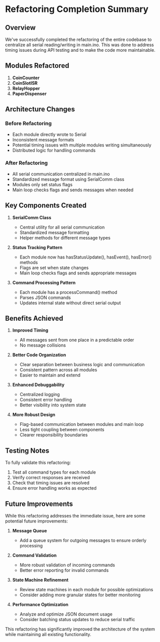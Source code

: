 # Refactoring Completion Summary

## Overview

We've successfully completed the refactoring of the entire codebase to centralize all serial reading/writing in main.ino. This was done to address timing issues during API testing and to make the code more maintainable.

## Modules Refactored

1. **CoinCounter**
2. **CoinSlotISR**
3. **RelayHopper**
4. **PaperDispenser**

## Architecture Changes

### Before Refactoring

- Each module directly wrote to Serial
- Inconsistent message formats
- Potential timing issues with multiple modules writing simultaneously
- Distributed logic for handling commands

### After Refactoring

- All serial communication centralized in main.ino
- Standardized message format using SerialComm class
- Modules only set status flags
- Main loop checks flags and sends messages when needed

## Key Components Created

1. **SerialComm Class**

   - Central utility for all serial communication
   - Standardized message formatting
   - Helper methods for different message types

2. **Status Tracking Pattern**

   - Each module now has hasStatusUpdate(), hasEvent(), hasError() methods
   - Flags are set when state changes
   - Main loop checks flags and sends appropriate messages

3. **Command Processing Pattern**
   - Each module has a processCommand() method
   - Parses JSON commands
   - Updates internal state without direct serial output

## Benefits Achieved

1. **Improved Timing**

   - All messages sent from one place in a predictable order
   - No message collisions

2. **Better Code Organization**

   - Clear separation between business logic and communication
   - Consistent pattern across all modules
   - Easier to maintain and extend

3. **Enhanced Debuggability**

   - Centralized logging
   - Consistent error handling
   - Better visibility into system state

4. **More Robust Design**
   - Flag-based communication between modules and main loop
   - Less tight coupling between components
   - Clearer responsibility boundaries

## Testing Notes

To fully validate this refactoring:

1. Test all command types for each module
2. Verify correct responses are received
3. Check that timing issues are resolved
4. Ensure error handling works as expected

## Future Improvements

While this refactoring addresses the immediate issue, here are some potential future improvements:

1. **Message Queue**

   - Add a queue system for outgoing messages to ensure orderly processing

2. **Command Validation**

   - More robust validation of incoming commands
   - Better error reporting for invalid commands

3. **State Machine Refinement**

   - Review state machines in each module for possible optimizations
   - Consider adding more granular states for better monitoring

4. **Performance Optimization**
   - Analyze and optimize JSON document usage
   - Consider batching status updates to reduce serial traffic

This refactoring has significantly improved the architecture of the system while maintaining all existing functionality.

